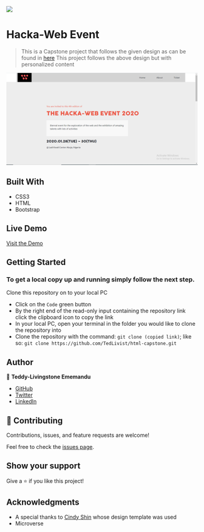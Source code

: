 ![](https://img.shields.io/badge/Microverse-blueviolet)

# Hacka-Web Event

> This is a Capstone project that follows the given design as can be found in [here](https://www.behance.net/gallery/29845175/CC-Global-Summit-2015)
> This project follows the above design but with personalized content

![screenshot](images/screen-shot.jpg)

## Built With

- CSS3
- HTML
- Bootstrap

## Live Demo

[Visit the Demo](https://tedlivist.github.io/html-capstone/)

## Getting Started

### To get a local copy up and running simply follow the next step.

Clone this repository on to your local PC
- Click on the `Code` green button
- By the right end of the read-only input containing the repository link click the clipboard icon to copy the link
- In your local PC, open your terminal in the folder you would like to clone the repository into
- Clone the repository with the command: `git clone (copied link)`; like so: `git clone https://github.com/TedLivist/html-capstone.git`

## Author

👤 **Teddy-Livingstone Ememandu**

- [GitHub](https://github.com/TedLivist)
- [Twitter](https://twitter.com/iamxted)
- [LinkedIn](https://linkedin.com/in/tememandu)

## 🤝 Contributing

Contributions, issues, and feature requests are welcome!

Feel free to check the [issues page](../../issues/).

## Show your support

Give a ⭐️ if you like this project!

## Acknowledgments

- A special thanks to [Cindy Shin](https://www.behance.net/adagio07) whose design template was used
- Microverse